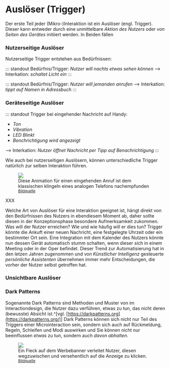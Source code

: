 # Auslöser (Trigger)

Der erste Teil jeder (Mikro-)Interaktion ist ein Auslöser (engl. Trigger). Dieser kann entweder durch eine unmittelbare _Aktion des Nutzers_ oder _von Seiten des Gerätes_ initiiert werden.
In Beiden fällen

### Nutzerseitige Auslöser

Nutzerseitige Trigger entstehen aus Bedürfnissen:

::: standout
Bedürfnis/Trigger:
_Nutzer will nachts etwas sehen können_
--> Interkation: _schaltet Licht ein_
:::

::: standout
Bedürfnis/Trigger:
_Nutzer will jemanden anrufen_
--> Interkation: _tippt auf Namen in Adressbuch_
:::

### Geräteseitige Auslöser

::: standout
Trigger bei eingehender Nachricht auf Handy:

* _Ton_
* _Vibration_
* _LED Blinkt_
* _Benchrichtigung wird angezeigt_

--> Interkation: _Nutzer öffnet Nachricht per Tipp auf Benachrichtigung_
:::

Wie auch bei nutzerseitigen Auslösern, können unterschiedliche Trigger natürlich zur selben Interaktion führen.

<figure class="content-skinny">
    <img src="/images/triggers/incoming-call.gif">
    <figcaption>Diese Animation für einen eingehenden Anruf ist dem klassischen klingeln eines analogen Telefons nachempfunden
    <sup><a href="https://material.io/">Bildquelle</a></sup>
    </figcaption>
</figure>

XXX

Welche Art von Auslöser für eine Interaktion geeignet ist, hängt direkt von den Bedürfnissen des Nutzers in ebendiesem Moment ab, daher sollte diesen in der Konzeptionsphase besondere Aufmerksamkeit zukommen. Was will der Nutzer erreichen? Wie und wie häufig will er dies tun?
Trigger könnte die Ankuft einer neuen Nachricht, eine festgelegte Uhrzeit oder ein bestimmter Ort sein. Eine Integration mit dem Kalender des Nutzers könnte nun dessen Gerät automatisch stumm schalten, wenn dieser sich in einem Meeting oder in der Oper befindet. Dieser Trend zur Automatisierung hat in den letzen Jahren zugenommen und von _Künstlicher Intelligenz_ gesteuerte _persönliche Assistenten_ übernehmen immer mehr Entscheidungen, die vorher der Nutzer selbst getroffen hat.

### Unsichtbare Auslöser

### Dark Patterns

Sogenannte Dark Patterns sind Methoden und Muster von im Interactiondesign, die Nutzer dazu verführen, etwas zu tun, das nicht deren (bewusste) Absicht ist.^[vgl. [https://darkpatterns.org](https://darkpatterns.org/)]
Dark Patterns können sich nicht nur Teil des Triggers einer Microinteraction sein, sondern sich auch auf Rückmeldung, Regeln, Schleifen und Modi auswirken und Sie können nicht nur beeinflussen _etwas_ zu tun, sondern auch _davon abhalten_.

<figure class="content-skinny">
    <img src="/images/triggers/darkpattern-dirt.jpg">
    <figcaption>Ein Fleck auf dem Werbebanner verleitet Nutzer, diesen wegzuwischen und versehentlich auf die Anzeige zu klicken.
    <sup><a href="https://www.reddit.com/r/mildlyinfuriating/comments/7tzwz8/this_mobile_ad_designed_to_make_it_look_like_you/">Bildquelle</a></sup>
    </figcaption>
</figure>
